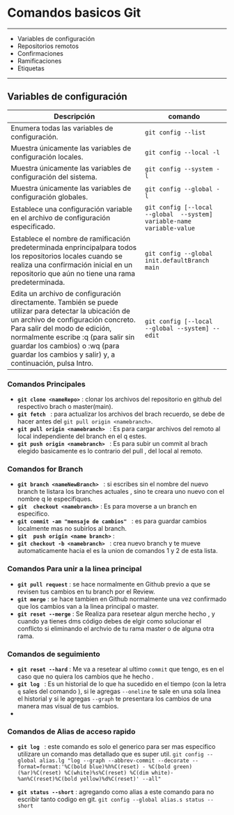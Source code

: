 # Comandos basicos Git
------------
- Variables de configuración
- Repositorios remotos
- Confirmaciones
- Ramificaciones
- Etiquetas
------------
## Variables de configuración
| Descripción  |  comando |
| ------------ | ------------ |
|Enumera todas las variables de configuración.|`git config --list`|
|Muestra únicamente las variables de configuración locales.| `git config --local -l` |
|Muestra únicamente las variables de configuración del sistema.| `git config --system -l`|
|Muestra únicamente las variables de configuración globales.| `git config --global -l` |
|Establece una configuración variable en el archivo de configuración especificado. | ` git config [--local  --global  --system] variable-name variable-value ` |
|Establece el nombre de ramificación predeterminada enprincipalpara todos los repositorios locales cuando se realiza una confirmación inicial en un repositorio que aún no tiene una rama predeterminada. | `git config --global init.defaultBranch main` |
|Edita un archivo de configuración directamente. También se puede utilizar para detectar la ubicación de un archivo de configuración concreto. Para salir del modo de edición, normalmente escribe :q (para salir sin guardar los cambios) o :wq (para guardar los cambios y salir) y, a continuación, pulsa Intro.| `git config [--local  --global --system] --edit`|

### Comandos Principales
- **`git clone <nameRepo>`**  : clonar los archivos del repositorio en github del respectivo brach o master(main).
- **`git fetch `**  :  para actualizar los archivos del brach recuerdo, se debe de hacer antes del `git pull origin <namebranch>`.
- **`git pull origin <namebranch> `**  : Es para cargar archivos del remoto al local independiente del branch en el q estes.
- **`git push origin <namebranch> `**  : Es para subir un commit al brach elegido basicamente es lo contrario del pull , del local al remoto.

### Comandos for Branch 

- **`git branch <nameNewBranch> `**  : si escribes sin el nombre del nuevo branch te listara los branches actuales , sino te creara uno nuevo con el nombre q le especifiques.
- **`git  checkout <namebranch>`**  : Es para moverse a un branch en especifico.
- **`git commit -am "mensaje de cambios" `**  : es para guardar cambios localmente mas no subirlos al branch.
- **`git  push origin <name branch>`**  :
- **`git checkout -b <namebranch> `**  : crea nuevo branch y te mueve automaticamente hacia el es la union de comandos 1 y 2 de esta lista.

### Comandos Para unir a la linea principal

- **`git pull request`**  : se hace normalmente en Github previo a que se revisen tus cambios en tu branch por el Review.
- **`git merge`**  : se hace tambien en Github normalmente una vez confirmado que los cambios van a la linea principal o master.
- **`git reset --merge`**  : Se Realiza para resetear algun merche hecho , y cuando ya tienes dms código debes de elgir como solucionar el conflicto si eliminando el archvio de tu rama master o de alguna otra rama.

### Comandos de seguimiento 

- **`git reset --hard`**  : Me va a resetear al ultimo `commit` que tengo, es en el caso que no quiera los cambios que he hecho .
- **`git log `**  : Es un historial de lo que ha sucedido en el tiempo (con la letra `q` sales del comando ), si le agregas `--oneline` te sale en una sola linea el historial y si le agregas `--graph` te presentara los cambios de una manera mas visual de tus cambios.
- 

### Comandos de Alias de acceso rapido
- **`git log `**  : este comando es solo el generico para ser mas especifico utilizare un comando mas detallado que es super util.
  `git config --global alias.lg "log --graph --abbrev-commit --decorate --format=format:'%C(bold blue)%h%C(reset) - %C(bold green)(%ar)%C(reset) %C(white)%s%C(reset) %C(dim white)- %an%C(reset)%C(bold yellow)%d%C(reset)' --all"`

- **`git status --short`**  : agregando como alias a este comando para no escribir tanto codigo en git.
  `git config --global alias.s status --short`
  

